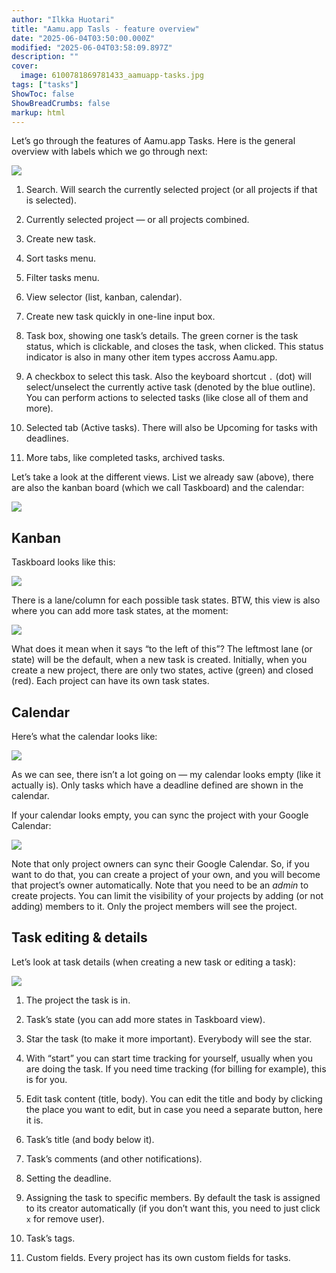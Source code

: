 ```yaml
---
author: "Ilkka Huotari"
title: "Aamu.app Tasls - feature overview"
date: "2025-06-04T03:50:00.000Z"
modified: "2025-06-04T03:58:09.897Z"
description: ""
cover:
  image: 6100781869781433_aamuapp-tasks.jpg
tags: ["tasks"]
ShowToc: false
ShowBreadCrumbs: false
markup: html
---
```


<p>Let’s go through the features of Aamu.app Tasks. Here is the general overview with labels which we go through next:</p><img src="600222439655560_image.png" style="width: auto;" id="81867541-a77c-4184-a502-9928125b61b1"><ol><li><p>Search. Will search the currently selected project (or all projects if that is selected).</p></li><li><p>Currently selected project — or all projects combined.</p></li><li><p>Create new task.</p></li><li><p>Sort tasks menu.</p></li><li><p>Filter tasks menu.</p></li><li><p>View selector (list, kanban, calendar).</p></li><li><p>Create new task quickly in one-line input box.</p></li><li><p>Task box, showing one task’s details. The green corner is the task status, which is clickable, and closes the task, when clicked. This status indicator is also in many other item types accross Aamu.app.</p></li><li><p>A checkbox to select this task. Also the keyboard shortcut <code>.</code> (dot) will select/unselect the currently active task (denoted by the blue outline). You can perform actions to selected tasks (like close all of them and more).</p></li><li><p>Selected tab (Active tasks). There will also be Upcoming for tasks with deadlines.</p></li><li><p>More tabs, like completed tasks, archived tasks.</p></li></ol><p>Let’s take a look at the different views. List we already saw (above), there are also the kanban board (which we call Taskboard) and the calendar:</p><img src="985035741048909_image.png" style="width: auto;" id="5c1e8eed-7686-41fc-8ac7-4df8df9ff60b"><h2>Kanban</h2><p>Taskboard looks like this:</p><img src="425688161337274_image.png" style="width: auto;" id="d32bc027-68ae-4227-a397-2a23e55104ae"><p>There is a lane/column for each possible task states. BTW, this view is also where you can add more task states, at the moment:</p><img src="5775617957284809_image.png" style="width: auto;" id="04bdacf9-fb74-47d2-90ac-5cd5ea05bce5"><p>What does it mean when it says “to the left of this”? The leftmost lane (or state) will be the default, when a new task is created. Initially, when you create a new project, there are only two states, active (green) and closed (red). Each project can have its own task states. </p><h2>Calendar</h2><p>Here’s what the calendar looks like:</p><img src="5040946119457437_image.png" style="width: auto;" id="56cdb2a1-9de3-4097-bc1a-7760515a3160"><p>As we can see, there isn’t a lot going on — my calendar looks empty (like it actually is). Only tasks which have a deadline defined are shown in the calendar.</p><p>If your calendar looks empty, you can sync the project with your Google Calendar:</p><img src="6892362398331160_image.png" style="width: auto;" id="4e65f653-3129-4307-8d31-9af58c8bfe71"><p>Note that only project owners can sync their Google Calendar. So, if you want to do that, you can create a project of your own, and you will become that project’s owner automatically. Note that you need to be an <em>admin</em> to create projects. You can limit the visibility of your projects by adding (or not adding) members to it. Only the project members will see the project.</p><h2>Task editing &amp; details</h2><p>Let’s look at task details (when creating a new task or editing a task):</p><img src="9329614488724924_image.png" style="width: auto;" id="ec0013b1-8700-40ff-a3e3-493e33e88174"><ol><li><p>The project the task is in.</p></li><li><p>Task’s state (you can add more states in Taskboard view).</p></li><li><p>Star the task (to make it more important). Everybody will see the star.</p></li><li><p>With “start” you can start time tracking for yourself, usually when you are doing the task. If you need time tracking (for billing for example), this is for you.</p></li><li><p>Edit task content (title, body). You can edit the title and body by clicking the place you want to edit, but in case you need a separate button, here it is.</p></li><li><p>Task’s title (and body below it).</p></li><li><p>Task’s comments (and other notifications).</p></li><li><p>Setting the deadline. </p></li><li><p>Assigning the task to specific members. By default the task is assigned to its creator automatically (if you don’t want this, you need to just click <code>x</code> for remove user).</p></li><li><p>Task’s tags.</p></li><li><p>Custom fields. Every project has its own custom fields for tasks.</p></li></ol><p></p><p></p><p></p>